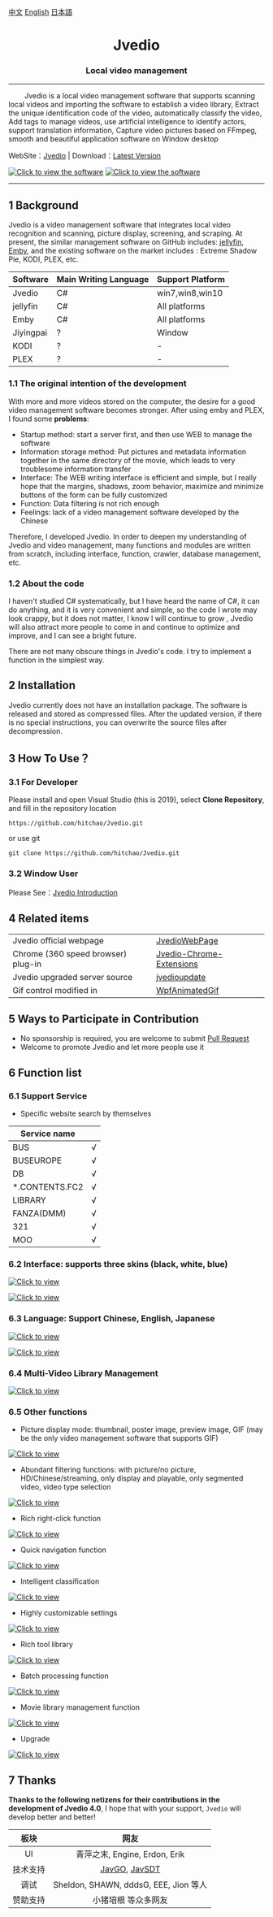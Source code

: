 ﻿
[中文](README_CHS.md) [English](README.md) [日本語](README_JP.md)



<h1 align="center">Jvedio</h1>





<h3 align="center">Local video management</h3>




---






&nbsp;&nbsp;&nbsp;&nbsp;&nbsp;&nbsp;&nbsp;&nbsp;Jvedio is a local video management software that supports scanning local videos and importing the software to establish a video library,
Extract the unique identification code of the video, automatically classify the video,
Add tags to manage videos, use artificial intelligence to identify actors, support translation information,
Capture video pictures based on FFmpeg, smooth and beautiful application software on Window desktop


WebSite：[Jvedio](https://hitchao.github.io/JvedioWebPage/) | Download：[Latest Version](https://github.com/hitchao/Jvedio/releases)





[![Click to view the software](https://s3.ax1x.com/2021/03/06/6u8UJA.png)](https://s3.ax1x.com/2021/03/06/6u8UJA.png)
[![Click to view the software](https://s3.ax1x.com/2021/03/06/6u8oeU.png)](https://s3.ax1x.com/2021/03/06/6u8oeU.png)

---

## 1 Background
Jvedio is a video management software that integrates local video recognition and scanning, picture display, screening, and scraping. At present, the similar management software on GitHub includes: [jellyfin](https://github.com/jellyfin/jellyfin), [Emby](https://github.com/MediaBrowser/Emby), and the existing software on the market includes : Extreme Shadow Pie, KODI, PLEX, etc.

|Software|Main Writing Language|Support Platform|
|--|--|--|
|Jvedio|C#|win7,win8,win10|
|jellyfin|C#|All platforms|
|Emby|C#|All platforms|
|Jiyingpai|?|Window|
|KODI|?|-|
|PLEX|?|-|


### 1.1 The original intention of the development

With more and more videos stored on the computer, the desire for a good video management software becomes stronger. After using emby and PLEX, I found some **problems**:

- Startup method: start a server first, and then use WEB to manage the software
- Information storage method: Put pictures and metadata information together in the same directory of the movie, which leads to very troublesome information transfer
- Interface: The WEB writing interface is efficient and simple, but I really hope that the margins, shadows, zoom behavior, maximize and minimize buttons of the form can be fully customized
- Function: Data filtering is not rich enough
- Feelings: lack of a video management software developed by the Chinese

Therefore, I developed Jvedio. In order to deepen my understanding of Jvedio and video management, many functions and modules are written from scratch, including interface, function, crawler, database management, etc.


### 1.2 About the code

I haven't studied C# systematically, but I have heard the name of C#, it can do anything, and it is very convenient and simple, so the code I wrote may look crappy, but it does not matter, I know I will continue to grow , Jvedio will also attract more people to come in and continue to optimize and improve, and I can see a bright future.

There are not many obscure things in Jvedio's code. I try to implement a function in the simplest way.


## 2 Installation

Jvedio currently does not have an installation package. The software is released and stored as compressed files. After the updated version, if there is no special instructions, you can overwrite the source files after decompression.



## 3 How To Use？

### 3.1 For Developer
Please install and open Visual Studio (this is 2019), select **Clone Repository**, and fill in the repository location

`https://github.com/hitchao/Jvedio.git`

or use git

`git clone https://github.com/hitchao/Jvedio.git`


### 3.2 Window User

Please See：[Jvedio Introduction](https://github.com/hitchao/Jvedio/wiki)


## 4 Related items


|||
|--|--|
|Jvedio official webpage|[JvedioWebPage](https://github.com/hitchao/JvedioWebPage)|
|Chrome (360 speed browser) plug-in|[Jvedio-Chrome-Extensions](https://github.com/hitchao/Jvedio-Chrome-Extensions)|
|Jvedio upgraded server source|[jvedioupdate](https://github.com/hitchao/jvedioupdate)|
|Gif control modified in|[WpfAnimatedGif](https://github.com/hitchao/WpfAnimatedGif)|

## 5 Ways to Participate in Contribution

- No sponsorship is required, you are welcome to submit [Pull Request](https://github.com/hitchao/Jvedio/pulls)
- Welcome to promote Jvedio and let more people use it


## 6 Function list




### 6.1 Support Service
- Specific website search by themselves

|Service name| |
|--|--|
|BUS|√|
|BUSEUROPE|√|
|DB|√|
|*.CONTENTS.FC2|√|
|LIBRARY|√|
|FANZA(DMM)|√|
|321|√|
|MOO|√|


### 6.2 Interface: supports three skins (black, white, blue)

[![Click to view](https://s3.ax1x.com/2021/03/06/6uGSeO.png)](https://s3.ax1x.com/2021/03/06/6uGSeO.png)

[![Click to view](https://s3.ax1x.com/2021/03/06/6uGPFH.png)](https://s3.ax1x.com/2021/03/06/6uGPFH.png)


### 6.3 Language: Support Chinese, English, Japanese

[![Click to view](https://s3.ax1x.com/2021/03/06/6uJaKP.png)](https://s3.ax1x.com/2021/03/06/6uJaKP.png)

[![Click to view](https://s3.ax1x.com/2021/03/06/6uJfbT.png)](https://s3.ax1x.com/2021/03/06/6uJfbT.png)


### 6.4 Multi-Video Library Management


[![Click to view](https://s3.ax1x.com/2021/03/06/6uJLKx.png)](https://s3.ax1x.com/2021/03/06/6uJLKx.png)


### 6.5 Other functions

- Picture display mode: thumbnail, poster image, preview image, GIF (may be the only video management software that supports GIF)

[![Click to view](https://s3.ax1x.com/2021/03/06/6uYFMt.png)](https://s3.ax1x.com/2021/03/06/6uYFMt.png)

- Abundant filtering functions: with picture/no picture, HD/Chinese/streaming, only display and playable, only segmented video, video type selection

[![Click to view](https://s3.ax1x.com/2021/03/06/6uYlMq.png)](https://s3.ax1x.com/2021/03/06/6uYlMq.png)


- Rich right-click function

[![Click to view](https://s3.ax1x.com/2021/03/06/6uY3LV.png)](https://s3.ax1x.com/2021/03/06/6uY3LV.png)


- Quick navigation function

[![Click to view](https://s3.ax1x.com/2021/03/06/6uYJdU.png)](https://s3.ax1x.com/2021/03/06/6uYJdU.png)

- Intelligent classification

[![Click to view](https://s3.ax1x.com/2021/03/06/6uYLWj.png)](https://s3.ax1x.com/2021/03/06/6uYLWj.png)


- Highly customizable settings



[![Click to view](https://s3.ax1x.com/2021/03/06/6utx9H.png)](https://s3.ax1x.com/2021/03/06/6utx9H.png)


- Rich tool library


[![Click to view](https://s3.ax1x.com/2021/03/06/6ut3pd.png)](https://s3.ax1x.com/2021/03/06/6ut3pd.png)


- Batch processing function



[![Click to view](https://s3.ax1x.com/2021/03/06/6utJXt.png)](https://s3.ax1x.com/2021/03/06/6utJXt.png)


- Movie library management function



[![Click to view](https://s3.ax1x.com/2021/03/06/6utscn.png)](https://s3.ax1x.com/2021/03/06/6utscn.png)

- Upgrade


[![Click to view](https://s3.ax1x.com/2021/03/06/6ut0hQ.png)](https://s3.ax1x.com/2021/03/06/6ut0hQ.png)

















## 7 Thanks

**Thanks to the following netizens for their contributions in the development of Jvedio 4.0**, I hope that with your support, `Jvedio` will develop better and better!


板块|网友
:--:|:--:
UI|青萍之末, Engine, Erdon, Erik
技术支持|[JavGO](https://github.com/javgo-2020/JavGo), [JavSDT](https://github.com/junerain123/javsdt)
调试|Sheldon, SHAWN, dddsG, EEE, Jion 等人
赞助支持|小猪培根 等众多网友


